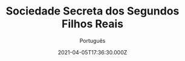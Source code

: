 ---
id: '04d69b5d-a321-412c-bc42-c4846c95542e'
type: 'movie' # Filme, Série, Anime
title: "Sociedade Secreta dos Segundos Filhos Reais"
synopsis: ["Sam é uma adolescente rebelde da realeza, a segunda na linha de sucessão ao trono do reino da Ilíria. Assim como seu desinteresse pelo modo de vida real está no auge, ela descobre que tem habilidades sobre-humanas e é convidada a se juntar a uma sociedade secreta de membros da realeza extraordinários semelhantes, encarregados de manter o mundo seguro.",
]
originalTitle: "Secret Society of Second Born Royals"
date: '2021-04-05T17:36:30.000Z'
update: '2021-04-05T17:36:30.000Z'
releaseDate: '2020-09-25T03:00:00.000Z'
imdb:
  rating: '4.8' # 8.5
  id: '' # tt0470752
duration: '1h 39 Min'
trailer:
  urls: [
    'OVi8Mcz6pCk',
  ]
tags: ['720p']
genre: ['Ação', 'Aventura', 'Comédia'] #
quality: 'WEB-DL' # BluRay, WEB-DL, HDTV, WEB-DL4K, WEB-DLe
format: 'Mkv' # MKV, MP4, TS
audio: 'Português, Inglês' # Dublado, Legendado, Dual Audio, Dub & Leg
subtitle: 'Português' # Português, inglês,
size: '3.23 GB' # 4.8 GB
audioQuality: 10
videoQuality: 10
directors: []
#  - name: 'Lana Wachowski'
#    image: ''
#  - name: 'Lilly Wachowski'
#    image: ''
cast: []
#  - name: 'Keanu Reeves'
#    image: ''
#    characterName: 'Neo'
writers: []
#  - name: ''
#    image: ''
maturityRating:
  age: '' # L , 10, 12, 14, 16, 18
  topics: [''] # Violence, Illegal drugs, Inappropriate Language, Legal Drugs, Sexual Content, Extreme Violence
###########################################
download:
  
  - url: 'magnet:?xt=urn:btih:1ad049b8b1738e2df96ff57b4b9f465197251c8d&dn=Secret.Society.of.Second.Born.Royals.2020.720p.DSNP.WEB-DL.DD%2b5.1.H.264-AndersonDJ.mkv&tr=udp%3a%2f%2ftracker.opentrackr.org%3a1337%2fannounce&tr=udp%3a%2f%2ftracker.openbittorrent.com%3a80%2fannounce&tr=udp%3a%2f%2ftracker.trackerfix.com%3a80%2fannounce&tr=udp%3a%2f%2ftracker.coppersurfer.tk%3a6969%2fannounce&tr=udp%3a%2f%2ftracker.leechers-paradise.org%3a6969%2fannounce&tr=udp%3a%2f%2feddie4.nl%3a6969%2fannounce&tr=udp%3a%2f%2fp4p.arenabg.com%3a1337%2fannounce&tr=udp%3a%2f%2fexplodie.org%3a6969%2fannounce&tr=udp%3a%2f%2fzer0day.ch%3a1337%2fannounce'
    resolution: '720p' # 720p, 1080p, 4K,
    audio: 'Dual Áudio' # Dublado, Legendado, Dual Audio
    size: '' # 4.8 GB
    quality: '' # BluRay, WEB-DL
    format: '' # MKV
images:
  cover: '/assets/movies/sociedade-secreta-dos-segundos-filhos-reais.jpg'
  background: '/assets/movies/'
---
